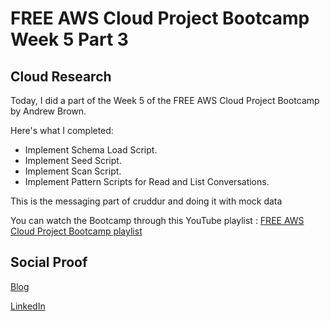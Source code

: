 # FREE AWS Cloud Project Bootcamp Week 5 Part 3

## Cloud Research

Today, I did a part of the Week 5 of the FREE AWS Cloud Project Bootcamp by Andrew Brown.

Here's what I completed:
- Implement Schema Load Script.
- Implement Seed Script.
- Implement Scan Script.
- Implement Pattern Scripts for Read and List Conversations.

This is the messaging part of cruddur and doing it with mock data


You can watch the Bootcamp through this YouTube playlist : [FREE AWS Cloud Project Bootcamp playlist](https://youtube.com/playlist?list=PLBfufR7vyJJ7k25byhRXJldB5AiwgNnWv)


## Social Proof

[Blog](https://dev.to/aaditunni/free-aws-cloud-project-bootcamp-week-5-part-3-2j24)

[LinkedIn](https://www.linkedin.com/posts/aaditunni_100daysofcloud-aws-cloud-activity-7044759563622825985-XZpl?utm_source=share&utm_medium=member_desktop)